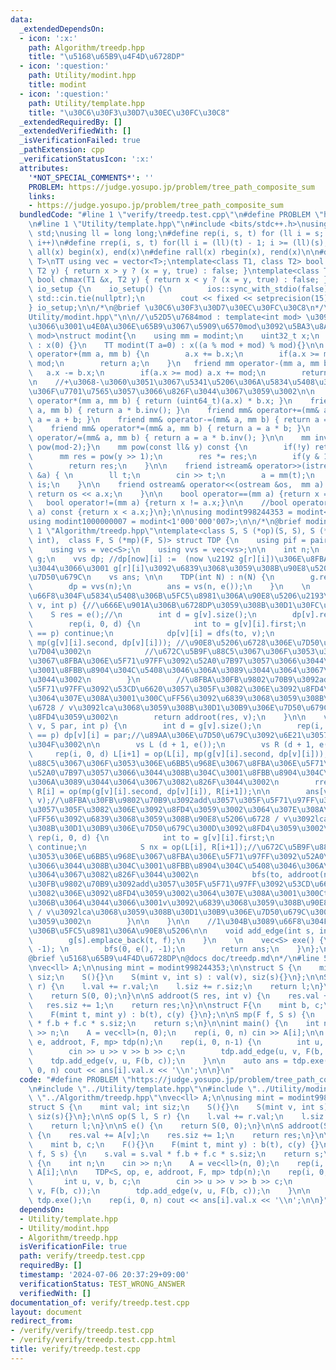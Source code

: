 ```yaml
---
data:
  _extendedDependsOn:
  - icon: ':x:'
    path: Algorithm/treedp.hpp
    title: "\u5168\u65B9\u4F4D\u6728DP"
  - icon: ':question:'
    path: Utility/modint.hpp
    title: modint
  - icon: ':question:'
    path: Utility/template.hpp
    title: "\u30C6\u30F3\u30D7\u30EC\u30FC\u30C8"
  _extendedRequiredBy: []
  _extendedVerifiedWith: []
  _isVerificationFailed: true
  _pathExtension: cpp
  _verificationStatusIcon: ':x:'
  attributes:
    '*NOT_SPECIAL_COMMENTS*': ''
    PROBLEM: https://judge.yosupo.jp/problem/tree_path_composite_sum
    links:
    - https://judge.yosupo.jp/problem/tree_path_composite_sum
  bundledCode: "#line 1 \"verify/treedp.test.cpp\"\n#define PROBLEM \"https://judge.yosupo.jp/problem/tree_path_composite_sum\"\
    \n#line 1 \"Utility/template.hpp\"\n#include <bits/stdc++.h>\nusing namespace\
    \ std;\nusing ll = long long;\n#define rep(i, s, t) for (ll i = s; i < (ll)(t);\
    \ i++)\n#define rrep(i, s, t) for(ll i = (ll)(t) - 1; i >= (ll)(s); i--)\n#define\
    \ all(x) begin(x), end(x)\n#define rall(x) rbegin(x), rend(x)\n\n#define TT template<typename\
    \ T>\nTT using vec = vector<T>;\ntemplate<class T1, class T2> bool chmin(T1 &x,\
    \ T2 y) { return x > y ? (x = y, true) : false; }\ntemplate<class T1, class T2>\
    \ bool chmax(T1 &x, T2 y) { return x < y ? (x = y, true) : false; }\n\nstruct\
    \ io_setup {\n    io_setup() {\n        ios::sync_with_stdio(false);\n       \
    \ std::cin.tie(nullptr);\n        cout << fixed << setprecision(15);\n    }\n\
    } io_setup;\n\n/*\n@brief \u30C6\u30F3\u30D7\u30EC\u30FC\u30C8\n*/\n#line 1 \"\
    Utility/modint.hpp\"\n\n//\u52D5\u7684mod : template<int mod> \u3092\u6D88\u3057\
    \u3066\u3001\u4E0A\u306E\u65B9\u3067\u5909\u6570mod\u3092\u5BA3\u8A00\ntemplate<uint32_t\
    \ mod>\nstruct modint{\n    using mm = modint;\n    uint32_t x;\n    modint()\
    \ : x(0) {}\n    TT modint(T a=0) : x((a % mod + mod) % mod){}\n\n    friend mm\
    \ operator+(mm a, mm b) {\n        a.x += b.x;\n        if(a.x >= mod) a.x -=\
    \ mod;\n        return a;\n    }\n   friend mm operator-(mm a, mm b) {\n     \
    \   a.x -= b.x;\n        if(a.x >= mod) a.x += mod;\n        return a;\n    }\n\
    \n    //+\u3068-\u3060\u3051\u3067\u5341\u5206\u306A\u5834\u5408\u3001\u4EE5\u4E0B\
    \u306F\u7701\u7565\u3057\u3066\u826F\u3044\u3067\u3059\u3002\n\n    friend mm\
    \ operator*(mm a, mm b) { return (uint64_t)(a.x) * b.x; }\n    friend mm operator/(mm\
    \ a, mm b) { return a * b.inv(); }\n    friend mm& operator+=(mm& a, mm b) { return\
    \ a = a + b; }\n    friend mm& operator-=(mm& a, mm b) { return a = a - b; }\n\
    \    friend mm& operator*=(mm& a, mm b) { return a = a * b; }\n    friend mm&\
    \ operator/=(mm& a, mm b) { return a = a * b.inv(); }\n\n    mm inv() const {return\
    \ pow(mod-2);}\n    mm pow(const ll& y) const {\n        if(!y) return 1;\n  \
    \      mm res = pow(y >> 1);\n        res *= res;\n        if(y & 1) res *= *this;\n\
    \        return res;\n    }\n\n    friend istream& operator>>(istream &is, mm\
    \ &a) { \n        ll t;\n        cin >> t;\n        a = mm(t);\n        return\
    \ is;\n    }\n\n    friend ostream& operator<<(ostream &os,  mm a) {\n       \
    \ return os << a.x;\n    }\n\n    bool operator==(mm a) {return x == a.x;}\n \
    \   bool operator!=(mm a) {return x != a.x;}\n\n    //bool operator<(const mm&\
    \ a) const {return x < a.x;}\n};\n\nusing modint998244353 = modint<998244353>;\n\
    using modint1000000007 = modint<1'000'000'007>;\n\n/*\n@brief modint\n*/\n#line\
    \ 1 \"Algorithm/treedp.hpp\"\ntemplate<class S, S (*op)(S, S), S (*e)(), S (*addroot)(S,\
    \ int),  class F, S (*mp)(F, S)> struct TDP {\n    using pif = pair<int, F>;\n\
    \    using vs = vec<S>;\n    using vvs = vec<vs>;\n\n    int n;\n    vec<vec<pif>>\
    \ g;\n    vvs dp; //dp[now][i] :=  (now \u2192 g[r][i])\u306E\u8FBA\u306B\u3064\
    \u3044\u3066\u3001 g[r][i]\u3092\u6839\u3068\u3059\u308B\u90E8\u5206\u6728\u306E\
    \u7D50\u679C\n    vs ans; \n\n    TDP(int N) : n(N) {\n        g.resize(n);\n\
    \        dp = vvs(n);\n        ans = vs(n, e());\n    }\n    \n    //1\u304B\u3089\
    \u66F8\u304F\u5834\u5408\u306B\u5FC5\u8981\u306A\u90E8\u5206\u2193\n    S dfs(int\
    \ v, int p) {//\u666E\u901A\u306B\u6728DP\u3059\u308B\u30D1\u30FC\u30C8\n    \
    \    S res = e();//\n        int d = g[v].size();\n        dp[v].resize(d);\n\
    \        rep(i, 0, d) {\n            int to = g[v][i].first;\n            if(to\
    \ == p) continue;\n            dp[v][i] = dfs(to, v);\n            res = op(res,\
    \ mp(g[v][i].second, dp[v][i])); //\u90E8\u5206\u6728\u306E\u7D50\u679C\u3092\u96C6\
    \u7D04\u3002\n            //\u672C\u5B9F\u88C5\u3067\u306F\u3053\u306E\u6BB5\u968E\
    \u3067\u8FBA\u306E\u5F71\u97FF\u3092\u52A0\u7B97\u3057\u3066\u3044\u308B\u304C\
    \u3001\u8FBB\u8904\u304C\u5408\u3046\u306A\u3089\u3044\u3064\u3067\u3082\u826F\
    \u3044\u3002\n        }\n        //\u8FBA\u30FB\u9802\u70B9\u3092add\u3057\u305F\
    \u5F71\u97FF\u3092\u53CD\u6620\u3057\u305F\u3082\u306E\u3092\u8FD4\u3059\u3002\
    \u3064\u307E\u308A\u3001\u300C\uFF56\u3092\u6839\u3068\u3059\u308B\u90E8\u5206\
    \u6728 / v\u3092lca\u3068\u3059\u308B\u30D1\u30B9\u306E\u7D50\u679C\u300D\u3092\
    \u8FD4\u3059\u3002\n        return addroot(res, v);\n    }\n\n    void bfs(int\
    \ v, S par, int p) {\n        int d = g[v].size();\n        rep(i, 0, d) if(g[v][i].first\
    \ == p) dp[v][i] = par;//\u89AA\u306E\u7D50\u679C\u3092\u6E21\u3057\u3066\u304A\
    \u304F\u3002\n\n        vs L (d + 1, e());\n        vs R (d + 1, e());\n\n   \
    \     rep(i, 0, d) L[i+1] = op(L[i], mp(g[v][i].second, dp[v][i])); //\u672C\u5B9F\
    \u88C5\u3067\u306F\u3053\u306E\u6BB5\u968E\u3067\u8FBA\u306E\u5F71\u97FF\u3092\
    \u52A0\u7B97\u3057\u3066\u3044\u308B\u304C\u3001\u8FBB\u8904\u304C\u5408\u3046\
    \u306A\u3089\u3044\u3064\u3067\u3082\u826F\u3044\u3002\n        rrep(i, 0, d)\
    \ R[i] = op(mp(g[v][i].second, dp[v][i]), R[i+1]);\n\n        ans[v] = addroot(L[d],\
    \ v);//\u8FBA\u30FB\u9802\u70B9\u3092add\u3057\u305F\u5F71\u97FF\u3092\u53CD\u6620\
    \u3057\u305F\u3082\u306E\u3092\u8FD4\u3059\u3002\u3064\u307E\u308A\u3001\u300C\
    \uFF56\u3092\u6839\u3068\u3059\u308B\u90E8\u5206\u6728 / v\u3092lca\u3068\u3059\
    \u308B\u30D1\u30B9\u306E\u7D50\u679C\u300D\u3092\u8FD4\u3059\u3002\n\n       \
    \ rep(i, 0, d) {\n            int to = g[v][i].first;\n            if(to == p)\
    \ continue;\n            S nx = op(L[i], R[i+1]);//\u672C\u5B9F\u88C5\u3067\u306F\
    \u3053\u306E\u6BB5\u968E\u3067\u8FBA\u306E\u5F71\u97FF\u3092\u52A0\u7B97\u3057\
    \u3066\u3044\u308B\u304C\u3001\u8FBB\u8904\u304C\u5408\u3046\u306A\u3089\u3044\
    \u3064\u3067\u3082\u826F\u3044\u3002\n            bfs(to, addroot(nx, v), v);//\u8FBA\
    \u30FB\u9802\u70B9\u3092add\u3057\u305F\u5F71\u97FF\u3092\u53CD\u6620\u3057\u305F\
    \u3082\u306E\u3092\u8FD4\u3059\u3002\u3064\u307E\u308A\u3001\u300Cto\u2192\uFF56\
    \u306B\u3064\u3044\u3066\u3001v\u3092\u6839\u3068\u3059\u308B\u90E8\u5206\u6728\
    \ / v\u3092lca\u3068\u3059\u308B\u30D1\u30B9\u306E\u7D50\u679C\u300D\u3092\u8FD4\
    \u3059\u3002\n        }\n\n    }\n\n    //1\u304B\u3089\u66F8\u304F\u5834\u5408\
    \u306B\u5FC5\u8981\u306A\u90E8\u5206\n\n    void add_edge(int s, int t, F f) {\n\
    \        g[s].emplace_back(t, f);\n    }\n    \n    vec<S> exe() {\n        dfs(0,\
    \ -1); \n        bfs(0, e(), -1);\n        return ans;\n    }\n};\n\n\n\n\n/*\n\
    @brief \u5168\u65B9\u4F4D\u6728DP\n@docs doc/treedp.md\n*/\n#line 5 \"verify/treedp.test.cpp\"\
    \nvec<ll> A;\n\nusing mint = modint998244353;\n\nstruct S {\n    mint val; int\
    \ siz;\n    S(){}\n    S(mint v, int s) : val(v), siz(s){}\n};\n\nS op(S l, S\
    \ r) {\n    l.val += r.val;\n    l.siz += r.siz;\n    return l;\n}\n\nS e() {\n\
    \    return S(0, 0);\n}\n\nS addroot(S res, int v) {\n    res.val += A[v];\n \
    \   res.siz += 1;\n    return res;\n}\n\nstruct F{\n    mint b, c;\n    F(){}\n\
    \    F(mint t, mint y) : b(t), c(y) {}\n};\n\nS mp(F f, S s) {\n    s.val = s.val\
    \ * f.b + f.c * s.siz;\n    return s;\n}\n\nint main() {\n    int n;\n    cin\
    \ >> n;\n    A = vec<ll>(n, 0);\n    rep(i, 0, n) cin >> A[i];\n\n    TDP<S, op,\
    \ e, addroot, F, mp> tdp(n);\n    rep(i, 0, n-1) {\n        int u, v, b, c;\n\
    \        cin >> u >> v >> b >> c;\n        tdp.add_edge(u, v, F(b, c));\n    \
    \    tdp.add_edge(v, u, F(b, c));\n    }\n\n    auto ans = tdp.exe();\n    rep(i,\
    \ 0, n) cout << ans[i].val.x << '\\n';\n\n}\n"
  code: "#define PROBLEM \"https://judge.yosupo.jp/problem/tree_path_composite_sum\"\
    \n#include \"../Utility/template.hpp\"\n#include \"../Utility/modint.hpp\"\n#include\
    \ \"../Algorithm/treedp.hpp\"\nvec<ll> A;\n\nusing mint = modint998244353;\n\n\
    struct S {\n    mint val; int siz;\n    S(){}\n    S(mint v, int s) : val(v),\
    \ siz(s){}\n};\n\nS op(S l, S r) {\n    l.val += r.val;\n    l.siz += r.siz;\n\
    \    return l;\n}\n\nS e() {\n    return S(0, 0);\n}\n\nS addroot(S res, int v)\
    \ {\n    res.val += A[v];\n    res.siz += 1;\n    return res;\n}\n\nstruct F{\n\
    \    mint b, c;\n    F(){}\n    F(mint t, mint y) : b(t), c(y) {}\n};\n\nS mp(F\
    \ f, S s) {\n    s.val = s.val * f.b + f.c * s.siz;\n    return s;\n}\n\nint main()\
    \ {\n    int n;\n    cin >> n;\n    A = vec<ll>(n, 0);\n    rep(i, 0, n) cin >>\
    \ A[i];\n\n    TDP<S, op, e, addroot, F, mp> tdp(n);\n    rep(i, 0, n-1) {\n \
    \       int u, v, b, c;\n        cin >> u >> v >> b >> c;\n        tdp.add_edge(u,\
    \ v, F(b, c));\n        tdp.add_edge(v, u, F(b, c));\n    }\n\n    auto ans =\
    \ tdp.exe();\n    rep(i, 0, n) cout << ans[i].val.x << '\\n';\n\n}"
  dependsOn:
  - Utility/template.hpp
  - Utility/modint.hpp
  - Algorithm/treedp.hpp
  isVerificationFile: true
  path: verify/treedp.test.cpp
  requiredBy: []
  timestamp: '2024-07-06 20:37:29+09:00'
  verificationStatus: TEST_WRONG_ANSWER
  verifiedWith: []
documentation_of: verify/treedp.test.cpp
layout: document
redirect_from:
- /verify/verify/treedp.test.cpp
- /verify/verify/treedp.test.cpp.html
title: verify/treedp.test.cpp
---
```

